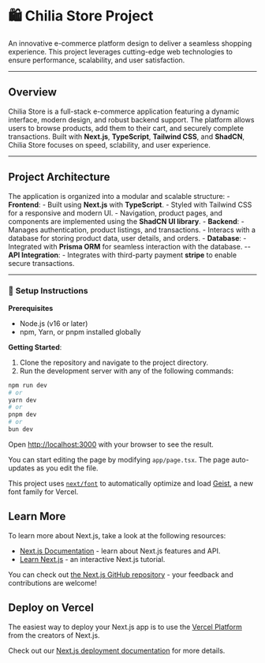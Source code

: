 # 🛍️ **Chilia Store Project**

An innovative e-commerce platform design to deliver a seamless shopping experience.
This project leverages cutting-edge web technologies to ensure performance, scalability, and user satisfaction.

--------------------------------------------------------------------------------------------------------------------------------

## Overview
Chilia Store is a full-stack e-commerce application featuring a dynamic interface, modern design, and robust backend support. The platform allows users to browse products, add them to their cart, and securely complete transactions. Built with **Next.js**, **TypeScript**, **Tailwind CSS**, and **ShadCN**, Chilia Store focuses on speed, sclability, and user experience.

---------------------------------------------------------------------------------------------------------------------------------

## **Project Architecture**
The application is organized into a modular and scalable structure:
    - **Frontend**:
      - Built using **Next.js** with **TypeScript**.
      - Styled with Tailwind CSS for a responsive and modern UI.
      - Navigation, product pages, and components are implemented using the **ShadCN UI library**.
    - **Backend**:
      - Manages authentication, product listings, and transactions.
      - Interacs with a database for storing product data, user details, and orders.
    - **Database**:
      - Integrated with **Prisma ORM** for seamless interaction with the database.
    -- **API Integration**:
      - Integrates with third-party payment **stripe** to enable secure transactions.

---------------------------------------------------------------------------------------------------------------------------------
### 🚀 **Setup Instructions**
**Prerequisites**
- Node.js (v16 or later)
- npm, Yarn, or pnpm installed globally

**Getting Started**:

1. Clone the repository and navigate to the project directory.  
2. Run the development server with any of the following commands: 

```bash
npm run dev
# or
yarn dev
# or
pnpm dev
# or
bun dev
```

Open [http://localhost:3000](http://localhost:3000) with your browser to see the result.

You can start editing the page by modifying `app/page.tsx`. The page auto-updates as you edit the file.

This project uses [`next/font`](https://nextjs.org/docs/app/building-your-application/optimizing/fonts) to automatically optimize and load [Geist](https://vercel.com/font), a new font family for Vercel.

## Learn More

To learn more about Next.js, take a look at the following resources:

- [Next.js Documentation](https://nextjs.org/docs) - learn about Next.js features and API.
- [Learn Next.js](https://nextjs.org/learn) - an interactive Next.js tutorial.

You can check out [the Next.js GitHub repository](https://github.com/vercel/next.js) - your feedback and contributions are welcome!

## Deploy on Vercel

The easiest way to deploy your Next.js app is to use the [Vercel Platform](https://vercel.com/new?utm_medium=default-template&filter=next.js&utm_source=create-next-app&utm_campaign=create-next-app-readme) from the creators of Next.js.

Check out our [Next.js deployment documentation](https://nextjs.org/docs/app/building-your-application/deploying) for more details.
